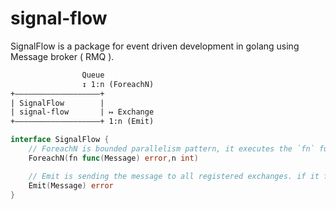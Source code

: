 # signal-flow

SignalFlow is a package for event driven development in golang using Message broker ( RMQ ).

```txt
                Queue
                ↧ 1:n (ForeachN)
+―――――――――――――――――――+
| SignalFlow        | 
| signal-flow       | ↦ Exchange
+―――――――――――――――――――+ 1:n (Emit)


```

```go
interface SignalFlow {
    // ForeachN is bounded parallelism pattern, it executes the `fn` function for each message in `n` goroutines. Acks the RMQ if and only if the `fn` returns nil.
    ForeachN(fn func(Message) error,n int)

    // Emit is sending the message to all registered exchanges. if it fails to send the message, will return an error. Otherwise it will return nil.
    Emit(Message) error
}
```
